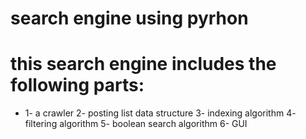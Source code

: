 # search engine using pyrhon

# this search engine includes the following parts:
* 1- a crawler
2- posting list data structure 
3- indexing algorithm 
4- filtering algorithm 
5- boolean search algorithm 
6- GUI

